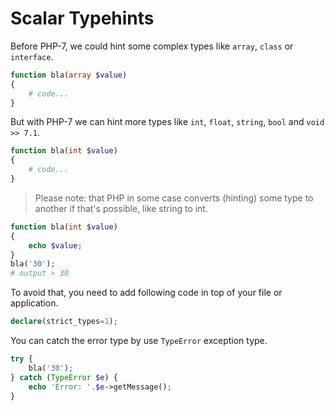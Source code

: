 # Scalar Typehints

Before PHP-7, we could hint some complex types like <code>array</code>, <code>class</code> or <code>interface</code>.
```php
function bla(array $value)
{
    # code...
}
```
But with PHP-7 we can hint more types like <code>int</code>, <code>float</code>, <code>string</code>, <code>bool</code> and <code>void >> 7.1</code>.
```php
function bla(int $value)
{
    # code...
}
```
> Please note: that PHP in some case converts (hinting) some type to another if that's possible, like string to int.
```php
function bla(int $value)
{
    echo $value;
}
bla('30');
# output > 30
```
To avoid that, you need to add following code in top of your file or application.
```php
declare(strict_types=1);
```
You can catch the error type by use <code>TypeError</code> exception type.
```php
try {
    bla('30');
} catch (TypeError $e) {
    echo 'Error: '.$e->getMessage();
}
```
